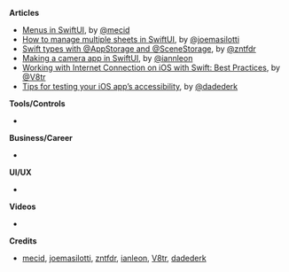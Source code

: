 
**Articles**

* [Menus in SwiftUI](https://swiftwithmajid.com/2020/08/05/menus-in-swiftui/), by [@mecid](https://twitter.com/mecid)
* [How to manage multiple sheets in SwiftUI](https://masilotti.com/multiple-sheets-swiftui/), by [@joemasilotti](https://twitter.com/joemasilotti)
* [Swift types with @AppStorage and @SceneStorage](https://www.fivestars.blog/swiftui/app-scene-storage.html), by [@zntfdr](https://twitter.com/zntfdr)
* [Making a camera app in SwiftUI](https://github.com/ianleon/Blog/blob/master/episodes/ep1.md), by [@iannleon](https://twitter.com/iannleon)
* [Working with Internet Connection on iOS with Swift: Best Practices](https://www.vadimbulavin.com/network-connectivity-on-ios-with-swift/), by [@V8tr](https://twitter.com/V8tr)
* [Tips for testing your iOS app’s accessibility](https://medium.com/@dadederk/tips-for-testing-your-ios-apps-accessibility-7d32a2dc5935?sk=0b83a4a37ebf3205fb8219c457ee68a7), by [@dadederk](https://twitter.com/dadederk)  

**Tools/Controls**

* 

**Business/Career**

* 

**UI/UX**

* 

**Videos**

* 

**Credits**

* [mecid](https://github.com/mecid), [joemasilotti](https://github.com/joemasilotti), [zntfdr](https://github.com/zntfdr), [ianleon](https://github.com/ianleon), [V8tr](https://github.com/V8tr), [dadederk](https://github.com/dadederk)
